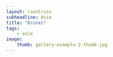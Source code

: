 ```yaml
---
layout: countries
subheadline: Asie
title: "Brunei"
tags:
    - asie
image:
    thumb: gallery-example-2-thumb.jpg
---
```

